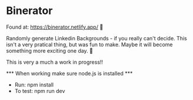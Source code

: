 # Binerator

Found at: https://binerator.netlify.app/ 🚀

Randomly generate Linkedin Backgrounds - if you really can't decide. 
This isn't a very pratical thing, but was fun to make. Maybe it will become something more exciting one day. 🍎

This is very a much a work in progress!!


*** When working make sure node.js is installed ***
- Run: npm install 
- To test: npm run dev

